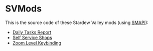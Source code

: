 # SVMods

This is the source code of these Stardew Valley mods (using [SMAPI](https://github.com/Pathoschild/SMAPI/releases)):

- [Daily Tasks Report](https://www.nexusmods.com/stardewvalley/mods/1624/)
- [Self Service Shops](https://www.nexusmods.com/stardewvalley/mods/1622/)
- [Zoom Level Keybinding](https://www.nexusmods.com/stardewvalley/mods/1621/)
